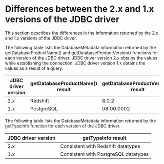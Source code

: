 # Differences between the 2\.x and 1\.x versions of the JDBC driver<a name="jdbc20-jdbc10-driver-differences"></a>

This section describes the differences in the information returned by the 2\.x and 1\.x versions of the JDBC driver\.

The following table lists the DatabaseMetadata information returned by the getDatabaseProductName\(\) and getDatabaseProductVersion\(\) functions for each version of the JDBC driver\. JDBC driver version 2\.x obtains the values while establishing the connection\. JDBC driver version 1\.x obtains the values as a result of a query\.


| JDBC driver version | getDatabaseProductName\(\) result | getDatabaseProductVersion\(\) result | 
| --- | --- | --- | 
|  2\.x  |  Redshift  |  8\.0\.2  | 
|  1\.x  |  PostgreSQL  |  08\.00\.0002  | 

The following table lists the DatabaseMetadata information returned by the getTypeInfo function for each version of the JDBC driver\. 


| JDBC driver version | getTypeInfo result | 
| --- | --- | 
|  2\.x  |  Consistent with Redshift datatypes  | 
|  1\.x  |  Consistent with PostgreSQL datatypes  | 
